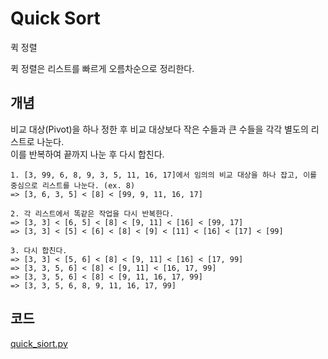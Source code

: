 # Quick Sort
퀵 정렬

퀵 정렬은 리스트를 빠르게 오름차순으로 정리한다.

## 개념
비교 대상(Pivot)을 하나 정한 후 비교 대상보다 작은 수들과 큰 수들을 각각 별도의 리스트로 나눈다.  
이를 반복하여 끝까지 나눈 후 다시 합친다.

```
1. [3, 99, 6, 8, 9, 3, 5, 11, 16, 17]에서 임의의 비교 대상을 하나 잡고, 이를 중심으로 리스트를 나눈다. (ex. 8)
=> [3, 6, 3, 5] < [8] < [99, 9, 11, 16, 17]

2. 각 리스트에서 똑같은 작업을 다시 반복한다.
=> [3, 3] < [6, 5] < [8] < [9, 11] < [16] < [99, 17]
=> [3, 3] < [5] < [6] < [8] < [9] < [11] < [16] < [17] < [99]

3. 다시 합친다.
=> [3, 3] < [5, 6] < [8] < [9, 11] < [16] < [17, 99]
=> [3, 3, 5, 6] < [8] < [9, 11] < [16, 17, 99]
=> [3, 3, 5, 6] < [8] < [9, 11, 16, 17, 99]
=> [3, 3, 5, 6, 8, 9, 11, 16, 17, 99]
```

## 코드
[quick_siort.py](../../basics/python/quick_sort.py)